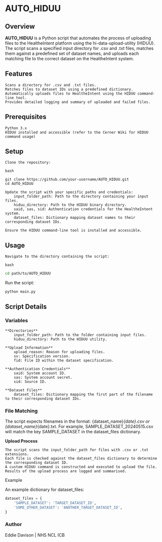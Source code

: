 # AUTO_HIDUU

## Overview

**AUTO_HIDUU** is a Python script that automates the process of uploading files to the HealtheIntent platform using the hi-data-upload-utility (HIDUU). The script scans a specified input directory for .csv and .txt files, matches them against a predefined set of dataset names, and uploads each matching file to the correct dataset on the HealtheIntent system.

## Features

    Scans a directory for .csv and .txt files.
    Matches files to dataset IDs using a predefined dictionary.
    Automatically uploads files to HealtheIntent using the HIDUU command-line tool.
    Provides detailed logging and summary of uploaded and failed files.

## Prerequisites

    Python 3.x
    HIDUU installed and accessible (refer to the Cerner Wiki for HIDUU command usage)

## Setup

    Clone the repository:

    bash

    git clone https://github.com/your-username/AUTO_HIDUU.git
    cd AUTO_HIDUU

    Update the script with your specific paths and credentials:
        input_folder_path: Path to the directory containing your input files.
        hiduu_directory: Path to the HIDUU binary directory.
        said, sas, sid: Authentication credentials for the HealtheIntent system.
        dataset_files: Dictionary mapping dataset names to their corresponding dataset IDs.

    Ensure the HIDUU command-line tool is installed and accessible.

## Usage

    Navigate to the directory containing the script:

    bash

```bash
cd path/to/AUTO_HIDUU
```

Run the script:

```bash
python main.py
```



## Script Details

### Variables

    **Directories**
        input_folder_path: Path to the folder containing input files.
        hiduu_directory: Path to the HIDUU utility.

    **Upload Information**
        upload_reason: Reason for uploading files.
        sv: Specification version.
        fid: File ID within the dataset specification.

    **Authentication Credentials**
        said: System account ID.
        sas: System account secret.
        sid: Source ID.

    **Dataset Files**
        dataset_files: Dictionary mapping the first part of the filename to their corresponding dataset IDs.

### File Matching

The script expects filenames in the format: {dataset_name}_{date}.csv or {dataset_name}_{date}.txt. For example, SAMPLE_DATASET_20240515.csv will match the key SAMPLE_DATASET in the dataset_files dictionary.


**Upload Process**

    The script scans the input_folder_path for files with .csv or .txt extensions.
    Each file is checked against the dataset_files dictionary to determine the corresponding dataset ID.
    A custom HIDUU command is constructed and executed to upload the file.
    Results of the upload process are logged and summarised.

Example

An example dictionary for dataset_files:

```python
dataset_files = {
    'SAMPLE_DATASET': 'TARGET_DATASET_ID',
    'SOME_OTHER_DATASET': 'ANOTHER_TARGET_DATASET_ID',
}
```



### Author

Eddie Davison | NHS NCL ICB

